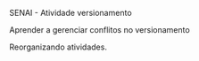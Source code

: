 SENAI - Atividade versionamento

Aprender a gerenciar conflitos no versionamento

Reorganizando atividades.
